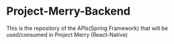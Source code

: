 # Project-Merry-Backend
This is the repository of the APIs(Spring Framework) that will be used/consumed in Project Merry (React-Native)
